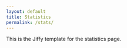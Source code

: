 ```yaml
---
layout: default
title: Statistics
permalink: /stats/
---
```


This is the Jiffy template for the statistics page.